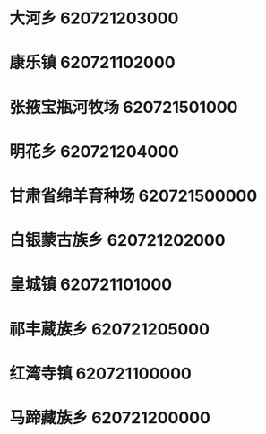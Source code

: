 # 大河乡 620721203000
# 康乐镇 620721102000
# 张掖宝瓶河牧场 620721501000
# 明花乡 620721204000
# 甘肃省绵羊育种场 620721500000
# 白银蒙古族乡 620721202000
# 皇城镇 620721101000
# 祁丰蔵族乡 620721205000
# 红湾寺镇 620721100000
# 马蹄藏族乡 620721200000
